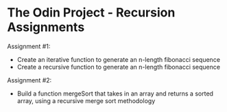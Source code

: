 # The Odin Project - Recursion Assignments

Assignment #1:
- Create an iterative function to generate an n-length fibonacci sequence
- Create a recursive function to generate an n-length fibonacci sequence

Assignment #2: 
- Build a function mergeSort that takes in an array and returns a sorted array, using a recursive merge sort methodology
